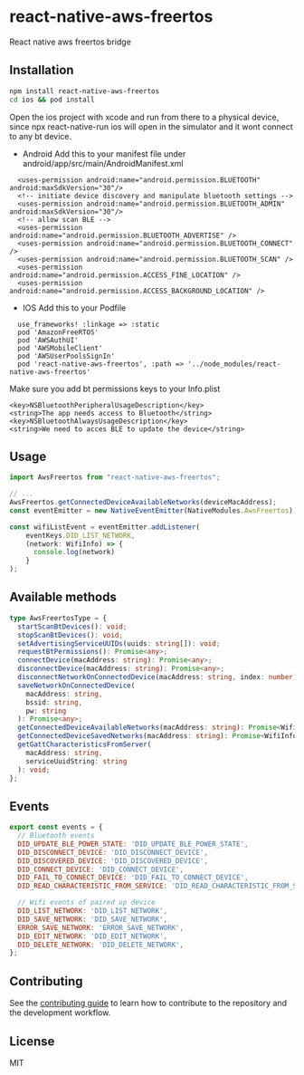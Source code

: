 # react-native-aws-freertos

React native aws freertos bridge

## Installation

```sh
npm install react-native-aws-freertos
cd ios && pod install
```
Open the ios project with xcode and run from there to a physical device, since npx react-native-run ios will open in the simulator and it wont connect to any bt device.

- Android
Add this to your manifest file under android/app/src/main/AndroidManifest.xml
```
  <uses-permission android:name="android.permission.BLUETOOTH" android:maxSdkVersion="30"/>
  <!-- initiate device discovery and manipulate bluetooth settings -->
  <uses-permission android:name="android.permission.BLUETOOTH_ADMIN"  android:maxSdkVersion="30"/>
  <!-- allow scan BLE -->
  <uses-permission android:name="android.permission.BLUETOOTH_ADVERTISE" />
  <uses-permission android:name="android.permission.BLUETOOTH_CONNECT" />
  <uses-permission android:name="android.permission.BLUETOOTH_SCAN" />
  <uses-permission android:name="android.permission.ACCESS_FINE_LOCATION" />
  <uses-permission android:name="android.permission.ACCESS_BACKGROUND_LOCATION" />
```

- IOS
Add this to your Podfile
```
  use_frameworks! :linkage => :static
  pod 'AmazonFreeRTOS'
  pod 'AWSAuthUI'
  pod 'AWSMobileClient'
  pod 'AWSUserPoolsSignIn'
  pod 'react-native-aws-freertos', :path => '../node_modules/react-native-aws-freertos'
```

Make sure you add bt permissions keys to your Info.plist

	<key>NSBluetoothPeripheralUsageDescription</key>
	<string>The app needs access to Bluetooth</string>
	<key>NSBluetoothAlwaysUsageDescription</key>
	<string>We need to acces BLE to update the device</string>
  
## Usage

```js
import AwsFreertos from "react-native-aws-freertos";

// ...
AwsFreertos.getConnectedDeviceAvailableNetworks(deviceMacAddress);
const eventEmitter = new NativeEventEmitter(NativeModules.AwsFreertos);

const wifiListEvent = eventEmitter.addListener(
    eventKeys.DID_LIST_NETWORK,
    (network: WifiInfo) => {
      console.log(network)
    }
);
```

## Available methods
```ts
type AwsFreertosType = {
  startScanBtDevices(): void;
  stopScanBtDevices(): void;
  setAdvertisingServiceUUIDs(uuids: string[]): void;
  requestBtPermissions(): Promise<any>;
  connectDevice(macAddress: string): Promise<any>;
  disconnectDevice(macAddress: string): Promise<any>;
  disconnectNetworkOnConnectedDevice(macAddress: string, index: number): Promise<any>;
  saveNetworkOnConnectedDevice(
    macAddress: string,
    bssid: string,
    pw: string
  ): Promise<any>;
  getConnectedDeviceAvailableNetworks(macAddress: string): Promise<WifiInfo[]>;
  getConnectedDeviceSavedNetworks(macAddress: string): Promise<WifiInfo[]>;
  getGattCharacteristicsFromServer(
    macAddress: string,
    serviceUuidString: string
  ): void;
};
```

## Events
```js
export const events = {
  // Bluetooth events
  DID_UPDATE_BLE_POWER_STATE: 'DID_UPDATE_BLE_POWER_STATE',
  DID_DISCONNECT_DEVICE: 'DID_DISCONNECT_DEVICE',
  DID_DISCOVERED_DEVICE: 'DID_DISCOVERED_DEVICE',
  DID_CONNECT_DEVICE: 'DID_CONNECT_DEVICE',
  DID_FAIL_TO_CONNECT_DEVICE: 'DID_FAIL_TO_CONNECT_DEVICE',
  DID_READ_CHARACTERISTIC_FROM_SERVICE: 'DID_READ_CHARACTERISTIC_FROM_SERVICE',

  // Wifi events of paired up device
  DID_LIST_NETWORK: 'DID_LIST_NETWORK',
  DID_SAVE_NETWORK: 'DID_SAVE_NETWORK',
  ERROR_SAVE_NETWORK: 'ERROR_SAVE_NETWORK',
  DID_EDIT_NETWORK: 'DID_EDIT_NETWORK',
  DID_DELETE_NETWORK: 'DID_DELETE_NETWORK',
};
```

## Contributing

See the [contributing guide](CONTRIBUTING.md) to learn how to contribute to the repository and the development workflow.

## License

MIT
